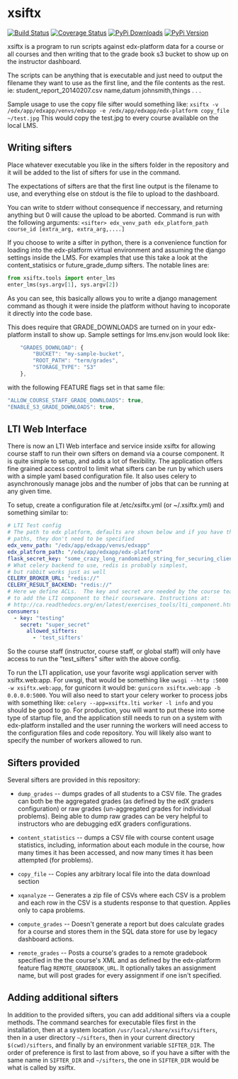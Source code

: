 <!-- markdown-extras: code-friendly, footnotes, fenced-code-blocks -->
xsiftx
======
[![Build Status](http://img.shields.io/travis/mitocw/xsiftx.svg?style=flat)](https://travis-ci.org/mitocw/xsiftx)
[![Coverage Status](https://coveralls.io/repos/mitocw/xsiftx/badge.png?branch=master)](https://coveralls.io/r/mitocw/xsiftx)
[![PyPi Downloads](http://img.shields.io/pypi/dm/xsiftx.svg?style=flat)](https://pypi.python.org/pypi/xsiftx)
[![PyPi Version](http://img.shields.io/pypi/v/xsiftx.svg?style=flat)](https://pypi.python.org/pypi/xsiftx)

xsiftx is a program to run scripts against edx-platform data for a
course or all courses and then writing that to the grade book s3
bucket to show up on the instructor dashboard.

The scripts can be anything that is executable and just need to output
the filename they want to use as the first line, and the file contents
as the rest.  ie:
student_report_20140207.csv
name,datum
johnsmith,things
.
.
.

Sample usage to use the copy file sifter would something like:
`xsiftx -v /edx/app/edxapp/venvs/edxapp -e /edx/app/edxapp/edx-platform copy_file ~/test.jpg`
This would copy the test.jpg to every course available on the local LMS.

## Writing sifters ##

Place whatever executable you like in the sifters folder in the
repository and it will be added to the list of sifters for use in the
command.

The expectations of sifters are that the first line output is the
filename to use, and everything else on stdout is the file to upload
to the dashboard.

You can write to stderr without consequence if neccessary, and
returning anything but 0 will cause the upload to be aborted. Command
is run with the following arguments: `<sifter> edx_venv_path
edx_platform_path course_id [extra_arg, extra_arg,....]`

If you choose to write a sifter in python, there is a convenience
function for loading into the edx-platform virtual environment and
assuming the django settings inside the LMS.  For examples that use
this take a look at the content_statisics or future_grade_dump
sifters.  The notable lines are:

```python
from xsiftx.tools import enter_lms
enter_lms(sys.argv[1], sys.argv[2])
```

As you can see, this basically allows you to write a django management command as
though it were inside the platform without having to incoporate it directly into the
code base.

This does require that GRADE_DOWNLOADS are turned on in your
edx-platform install to show up. Sample settings for lms.env.json
would look like:

```javascript
    "GRADES_DOWNLOAD": {
        "BUCKET": "my-sample-bucket", 
        "ROOT_PATH": "term/grades", 
        "STORAGE_TYPE": "S3"
    },
```

with the following FEATURE flags set in that same file:

```javascript
"ALLOW_COURSE_STAFF_GRADE_DOWNLOADS": true, 
"ENABLE_S3_GRADE_DOWNLOADS": true,
```

## LTI Web Interface ##

There is now an LTI Web interface and service inside xsiftx for
allowing course staff to run their own sifters on demand via a course
component.  It is quite simple to setup, and adds a lot of
flexibility.  The application offers fine grained access control to
limit what sifters can be run by which users with a simple yaml based
configuration file.  It also uses celery to asynchronously manage jobs
and the number of jobs that can be running at any given time.

To setup, create a configuration file at /etc/xsiftx.yml (or
~/.xsiftx.yml) and something similar to:

```yaml
# LTI Test config
# The path to edx platform, defaults are shown below and if you have the same
# paths, they don't need to be specified
edx_venv_path: "/edx/app/edxapp/venvs/edxapp"
edx_platform_path: "/edx/app/edxapp/edx-platform"
flask_secret_key: "some_crazy_long_randomized_string_for_securing_client_cookies"
# What celery backend to use, redis is probably simplest,
# but rabbit works just as well
CELERY_BROKER_URL: "redis://"
CELERY_RESULT_BACKEND: "redis://"
# Here we define ACLs.  The key and secret are needed by the course team
# to add the LTI component to their courseware. Instructions at:
# http://ca.readthedocs.org/en/latest/exercises_tools/lti_component.html
consumers:
  - key: "testing"
    secret: "super_secret"
      allowed_sifters:
        - 'test_sifters'
```

So the course staff (instructor, course staff, or global staff) will only
have access to run the "test_sifters" sifter with the above config.

To run the LTI application, use your favorite wsgi application server
with xsiftx.web:app. For uwsgi, that would be something like
`uwsgi --http :5000 -w xsiftx.web:app`, for gunicorn it would be:
`gunicorn xsiftx.web:app -b 0.0.0.0:5000`. You will also need to
start your celery worker to process jobs with something like:
`celery --app=xsiftx.lti worker -l info` and you should be good to
go.  For production, you will want to put these into some type of
startup file, and the application still needs to run on a system with
edx-platform installed and the user running the workers will need
access to the configuration files and code repository. You will likely
also want to specify the number of workers allowed to run.


## Sifters provided ##

Several sifters are provided in this repository:

- `dump_grades` -- dumps grades of all students to a CSV file.  The
  grades can both be the aggregated grades (as defined by the edX
  graders configuration) or raw grades (un-aggregated grades for
  individual problems).  Being able to dump raw grades can be very
  helpful to instructors who are debugging edX graders configurations.

- `content_statistics` -- dumps a CSV file with course content usage
  statistics, including, information about each module in the course,
  how many times it has been accessed, and now many times it has been
  attempted (for problems).

- `copy_file` -- Copies any arbitrary local file into the data
  download section

- `xqanalyze` -- Generates a zip file of CSVs where each CSV is a
  problem and each row in the CSV is a students response to that
  question.  Applies only to capa problems.

- `compute_grades` -- Doesn't generate a report but does calculate
  grades for a course and stores them in the SQL data store for use by
  legacy dashboard actions.

- `remote_grades` -- Posts a course's grades to a remote gradebook
  specified in the the course's XML and as defined by the edx-platform
  feature flag `REMOTE_GRADEBOOK_URL`.  It optionally takes an
  assignment name, but will post grades for every assignment if one
  isn't specified.


## Adding additional sifters ##

In addition to the provided sifters, you can add additional sifters
via a couple methods.  The command searches for executable files first
in the installation, then at a system location
`/usr/local/share/xsiftx/sifters`, then in a user directory
`~/sifters`, then in your current directory `$(cwd)/sifters`, and
finally by an environment variable `SIFTER_DIR`.  The order of
preference is first to last from above, so if you have a sifter with
the same name in `SIFTER_DIR` and `~/sifters`, the one in `SIFTER_DIR`
would be what is called by xsiftx.
